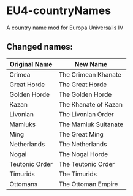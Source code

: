 # EU4-countryNames
A country name mod for Europa Universalis IV

## Changed names:

Original Name | New Name
------------- | --------
Crimea | The Crimean Khanate
Great Horde | The Great Horde
Golden Horde | The Golden Horde
Kazan | The Khanate of Kazan
Livonian | The Livonian Order
Mamluks | The Mamluk Sultanate
Ming | The Great Ming
Netherlands | The Netherlands
Nogai | The Nogai Horde
Teutonic Order | The Teutonic Order
Timurids | The Timurids
Ottomans | The Ottoman Empire
